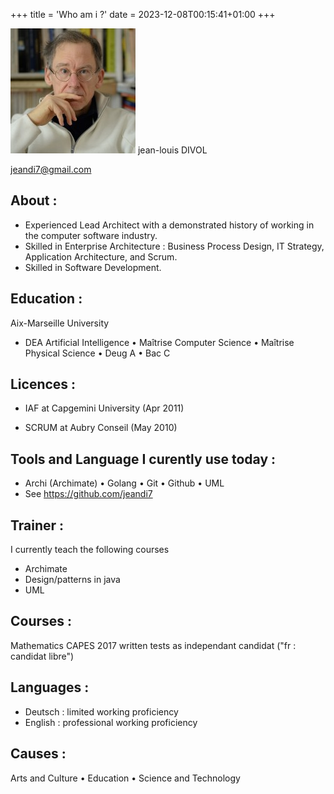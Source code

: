 +++
title = 'Who am i ?'
date = 2023-12-08T00:15:41+01:00
+++

![Image](./images/jld.png)
jean-louis DIVOL

jeandi7@gmail.com

## About :

- Experienced Lead Architect with a demonstrated history of working in the computer software industry. 
- Skilled in Enterprise Architecture : Business Process Design, IT Strategy, Application Architecture, and Scrum. 
- Skilled in Software Development. 

## Education :

Aix-Marseille University

- DEA Artificial Intelligence • Maîtrise Computer Science • Maîtrise Physical Science • Deug A • Bac C

## Licences :

- IAF at Capgemini University (Apr 2011)

- SCRUM at Aubry Conseil (May 2010)

## Tools and Language I curently use today  :

- Archi (Archimate) • Golang • Git • Github • UML
- See https://github.com/jeandi7

## Trainer :

I currently teach the following courses
- Archimate
- Design/patterns in java
- UML

## Courses :

Mathematics CAPES 2017 written tests as independant candidat ("fr : candidat libre")

## Languages :

- Deutsch : limited working proficiency
- English : professional working proficiency

## Causes :

Arts and Culture • Education • Science and Technology